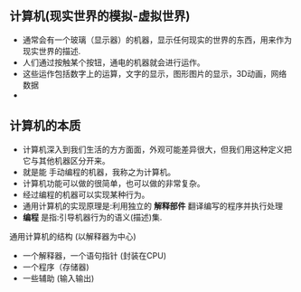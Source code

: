 ## 计算机(现实世界的模拟-虚拟世界)

- 通常会有一个玻璃（显示器）的机器，显示任何现实的世界的东西，用来作为现实世界的描述.
- 人们通过按触某个按钮，通电的机器就会进行运作。
- 这些运作包括数字上的运算，文字的显示，图形图片的显示，3D动画，网络数据
- 

## 计算机的本质

- 计算机深入到我们生活的方方面面，外观可能差异很大，但我们用这种定义把它与其他机器区分开来。
- 就是能 手动编程的机器，我称之为计算机。
- 计算机功能可以做的很简单，也可以做的非常复杂。
- 经过编程的机器可以实现某种行为。
- 通用计算机的实现原理是:利用独立的 **解释部件** 翻译编写的程序并执行处理
-  **编程** 是指:引导机器行为的语义(描述)集.


通用计算机的结构 (以解释器为中心)

- 一个解释器，一个语句指针 (封装在CPU)
- 一个程序（存储器)
- 一些辅助 (输入输出)

